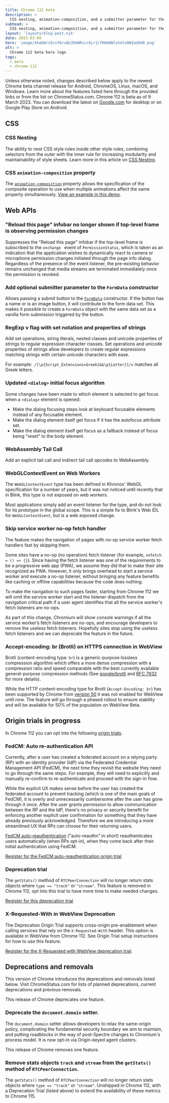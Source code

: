 ```yaml
---
title: Chrome 112 beta
description: >
  CSS nesting, animation-composition, and a submitter parameter for the FormData constructor.
subhead: >
  CSS nesting, animation-composition, and a submitter parameter for the FormData constructor.
layout: 'layouts/blog-post.njk'
date: 2023-03-09
hero: 'image/kheDArv5csY6rvQUJDbWRscckLr1/fKHm0WlotmleOWIwU9d0.png'
alt: >
  Chrome 112 beta hero logo
tags:
  - beta
  - chrome-112
---
```


Unless otherwise noted, changes described below apply to the newest Chrome beta channel release for Android, ChromeOS, Linux, macOS, and Windows. Learn more about the features listed here through the provided links or from the list on ChromeStatus.com. Chrome 112 is beta as of 9 March 2023. You can download the latest on [Google.com](https://www.google.com/chrome/beta/) for desktop or on Google Play Store on Android.

## CSS

### CSS Nesting

The ability to nest CSS style rules inside other style rules, combining selectors from the outer with the inner rule for increasing modularity and maintainability of style sheets. Learn more in this article on [CSS Nesting](/articles/css-nesting/).

### CSS `animation-composition` property

The [`animation-composition`](https://developer.mozilla.org/docs/Web/CSS/animation-composition) property allows the specification of the composite operation to use when multiple animations affect the same property simultaneously. [View an example in this demo](https://codepen.io/argyleink/pen/BaPxMWb).

## Web APIs

### "Reload this page" infobar no longer shown if top-level frame is observing permission changes

Suppresses the "Reload this page" infobar if the top-level frame is subscribed to the `onchange ` event of `PermissionStatus`, which is taken as an indication that the application wishes to dynamically react to camera or microphone permission changes initiated through the page info dialog. Regardless of the presence of the event listener, the pre-existing behavior remains unchanged that media streams are terminated immediately once the permission is revoked. 

### Add optional submitter parameter to the `FormData` constructor

Allows passing a submit button to the [`FormData`](https://developer.mozilla.org/docs/Web/API/FormData) constructor. If the button has a name or is an image button, it will contribute to the form data set. This makes it possible to create a `FormData` object with the same data set as a vanilla form submission triggered by the button.

### RegExp v flag with set notation and properties of strings

Add set operations, string literals, nested classes and unicode properties of strings to regular expression character classes. Set operations and unicode properties of strings allow developers to create regular expressions matching strings with certain unicode characters with ease. 

For example:` /[\p{Script_Extensions=Greek}&&\p{Letter}]/v` matches all Greek letters. 

### Updated `<dialog>` initial focus algorithm

Some changes have been made to which element is selected to get focus when a `<dialog>` element is opened: 

- Make the dialog focusing steps look at keyboard focusable elements instead of any focusable element.
- Make the dialog element itself get focus if it has the autofocus attribute set.
- Make the dialog element itself get focus as a fallback instead of focus being "reset" to the body element. 

### WebAssembly Tail Call

Add an explicit tail call and indirect tail call opcodes to WebAssembly. 

### WebGLContextEvent on Web Workers

The `WebGLContextEvent` type has been defined in Khronos' WebGL specification for a number of years, but it was not noticed until recently that in Blink, this type is not exposed on web workers. 

Most applications simply add an event listener for the type, and do not look for its prototype in the global scope. This is a simple fix to Blink's Web IDL for `WebGLContextEvent`, but is a web exposed change.

###  Skip service worker no-op fetch handler

The feature makes the navigation of pages with no-op service worker fetch handlers fast by skipping them.

Some sites have a no-op (no operation) fetch listener (for example, `onfetch = () => {}`).  Since having the fetch listener was one of the requirements to be a progressive web app (PWA), we assume they did that to make their site recognized as PWA.  However, it only brings overhead to start a service worker and execute a no-op listener, without bringing any feature benefits like caching or offline capabilities because the code does nothing.

To make the navigation to such pages faster, starting from Chrome 112 we will omit the service worker start and the listener dispatch from the navigation critical path if a user agent identifies that all the service worker's fetch listeners are no-ops.

As part of this change, Chromium will show console warnings if all the service worker’s fetch listeners are no-ops, and encourage developers to remove the useless fetch listeners.  Hopefully sites stop using the useless fetch listeners and we can deprecate the feature in the future.

### Accept-encoding: br (Brotli) on HTTPS connection in WebView

Brotli (content-encoding type: `br`)  is a generic-purpose lossless compression algorithm which offers a more dense compression with a compression ratio and speed comparable with the best currently available general-purpose compression methods (See [google/brotli](https://github.com/google/brotli) and [RFC 7932](https://tools.ietf.org/html/rfc7932) for more details).

While the HTTP content-encoding type for Brotli (`Accept-Encoding: br`) has been supported by Chrome from [version 50](http://chromestatus.com/feature/5420797577396224) it was not enabled for WebView until now. The feature will go through a phased rollout to ensure stability and will be available for 50% of the population on WebView Beta.

## Origin trials in progress

In Chrome 112 you can opt into the following [origin trials](/docs/web-platform/origin-trials/). 

### FedCM: Auto re-authentication API

Currently, after a user has created a federated account on a relying party (RP) with an identity provider (IdP) via the Federated Credential Management API (FedCM), the next time they revisit the website they need to go through the same steps. For example, they will need to explicitly and manually re-confirm to re-authenticate and proceed with the sign-in flow. 

While the explicit UX makes sense before the user has created the federated account to prevent tracking (which is one of the main goals of FedCM), it is overly and unnecessarily cumbersome after the user has gone through it once. After the user grants permission to allow communication between the RP and the IdP,  there's no privacy or security benefit for enforcing another explicit user confirmation for something that they have already previously acknowledged. Therefore we are introducing a more streamlined UX that RPs can choose for their returning users.

[FedCM auto-reauthentication](/blog/fedcm-auto-reauthn-origin-trial/) ("auto-reauthn" in short) reauthenticates users automatically (when RPs opt-in), when they come back after their initial authentication using FedCM.

[Register for the FedCM auto-reauthentication origin trial](/origintrials/#/view_trial/2426314299245854721)

### Deprecation trial 

The `getStats()` method of `RTCPeerConnection` will no longer return stats objects where `type == "track"` or `"stream"`. This feature is removed in Chrome 112, opt into this trial to have more time to make needed changes.

[Register for this deprecation trial](/origintrials/#/view_trial/440789813528887296)

### X-Requested-With in WebView Deprecation

The Deprecation Origin Trial supports cross-origin pre-enablement when calling services that rely on the `X-Requested-With` header. This option is available in WebView from Chrome 112. See Origin Trial setup instructions for how to use this feature.

[Register for the X-Requested with WebView deprecation trial](/origintrials/#/view_trial/1390486384950640641).

## Deprecations and removals

This version of Chrome introduces the deprecations and removals listed below. Visit ChromeStatus.com for lists of planned deprecations, current deprecations and previous removals.

This release of Chrome deprecates one feature.

### Deprecate the `document.domain` setter.

The `document.domain` setter allows developers to relax the same-origin policy, complicating the fundamental security boundary we aim to maintain, and putting roadblocks in the way of post-Spectre changes to Chromium's process model. It is now opt-in via Origin-keyed agent clusters.

This release of Chrome removes one feature.

### Remove stats objects `track` and `stream` from the `getStats()` method of `RTCPeerConnection`. 

The `getStats()` method of `RTCPeerConnection`  will no longer return stats objects where `type == "track"` or `"stream"`. Unshipped in Chrome 112, with a Deprecation Trial (listed above) to extend the availability of these metrics to Chrome 115.

